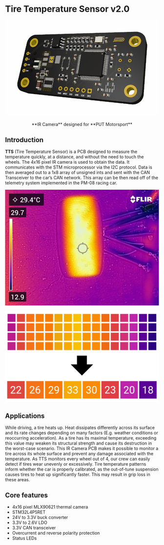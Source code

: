 # Tire Temperature Sensor v2.0

<p align="center">
  <img src="/readme/1.png" alt="Sublime's custom image"/>
</p>
<p align="center">
  **IR Camera** designed for **PUT Motorsport**
</p>

## Introduction

**TTS** (Tire Temperature Sensor) is a PCB designed to measure the temperature quickly, at a distance, and without the need to touch the wheels. The 4x16 pixel IR camera is used to obtain the data. It communicates with the STM microprocessor via the I2C protocol. Data is then averaged out to a 1x8 array of unsigned ints and sent with the CAN Transceiver to the car’s CAN network. This array can be then read off of the telemetry system implemented in the PM-08 racing car.

<p align="center">
  <img src="/readme/3.jpg" alt="Sublime's custom image"/>
</p>

<p align="center">
  <img src="/readme/4.png" alt="Sublime's custom image"/>
</p>


## Applications

While driving, a tire heats up. Heat dissipates differently across its surface and its rate changes depending on many factors (E.g. weather conditions or reoccurring acceleration). As a tire has its maximal temperature, exceeding this value may weaken its structural strength and cause its destruction in the worst-case scenario. This IR Camera PCB makes it possible to monitor a tire across its whole surface and prevent any damage associated with the temperature. As TTS monitors every wheel out of 4, our crew can easily detect if tires wear unevenly or excessively. Tire temperature patterns inform whether the car is properly calibrated, as the out-of-tune suspension causes tires to heat up significantly faster. This may result in grip loss in these areas.

## Core features

* 4x16 pixel MLX90621 thermal camera
* STM32L4P5RET
* 24V to 3.3V buck converter
* 3.3V to 2.6V LDO
* 3.3V CAN transceiver
* Overcurrent and reverse polarity protection
* Status LEDs
